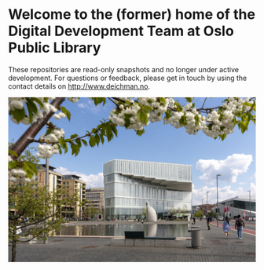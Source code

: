 # Welcome to the (former) home of the Digital Development Team at Oslo Public Library

These repositories are read-only snapshots and no longer under active development. For questions or feedback, please get in touch by using the contact details on http://www.deichman.no.

[![Deichman Bjørvika](./deichman.jpg)](https://deichman.no)
